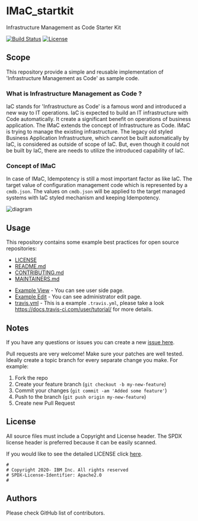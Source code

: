 <!-- This should be the location of the title of the repository, normally the short name -->
# IMaC_startkit
Infrastructure Management as Code Starter Kit

<!-- Build Status, is a great thing to have at the top of your repository, it shows that you take your CI/CD as first class citizens -->
[![Build Status](https://travis-ci.org/IBM/IMaC-startkit.svg?branch=master)](https://travis-ci.org/IBM/IMaC-startkit)
[![License](https://img.shields.io/badge/license-Apache%202.0-blue.svg)](https://opensource.org/licenses/Apache-2.0)

<!-- Not always needed, but a scope helps the user understand in a short sentance like below, why this repo exists -->
## Scope

This repository provide a simple and reusable implementation of 'Infrastructure Management as Code' as sample code.

### What is Infrastructure Management as Code ?

IaC stands for 'Infrastructure as Code' is a famous word and introduced a new way to IT operations. IaC is expected to build an IT infrastructure with Code automatically. It create a significant benefit on operations of business application. The IMaC extends the concept of Infrastructure as Code. IMaC is trying to manage the existing infrastructure. The legacy old styled Business Application Infrastructure, which cannot be built automatically by IaC, is considered as outside of scope of IaC. But, even though it could not be built by IaC, there are needs to utilize the introduced capability of IaC.

### Concept of IMaC

In case of IMaC, Idempotency is still a most important factor as like IaC. The target value of configuration management code which is represented by a `cmdb.json`. The values on `cmdb.json` will be applied to the target managed systems with IaC styled mechanism and keeping Idempotency.

![diagram](https://ibm.github.io/IMaC-startkit/IMaC_concept.png)

<!-- A more detailed Usage or detailed explaination of the repository here -->
## Usage

This repository contains some example best practices for open source repositories:

* [LICENSE](LICENSE)
* [README.md](README.md)
* [CONTRIBUTING.md](CONTRIBUTING.md)
* [MAINTAINERS.md](MAINTAINERS.md)
<!-- A Changelog allows you to track major changes and things that happen, https://github.com/github-changelog-generator/github-changelog-generator can help automate the process -->


<!-- The following are OPTIONAL, but strongly suggested to have in your repository. -->
* [Example View](https://ibm.github.io/IMaC-startkit/table.html) - You can see user side page.
* [Example Edit](https://ibm.github.io/IMaC-startkit/edit.html) - You can see administrator edit page.
* [travis.yml](.travis.yml) - This is a example `.travis.yml`, please take a look https://docs.travis-ci.com/user/tutorial/ for more details.


<!-- A notes section is useful for anything that isn't covered in the Usage or Scope. Like what we have below. -->
## Notes

<!-- Questions can be useful but optional, this gives you a place to say, "This is how to contact this project maintainers or create PRs -->
If you have any questions or issues you can create a new [issue here][issues].

Pull requests are very welcome! Make sure your patches are well tested.
Ideally create a topic branch for every separate change you make. For
example:

1. Fork the repo
2. Create your feature branch (`git checkout -b my-new-feature`)
3. Commit your changes (`git commit -am 'Added some feature'`)
4. Push to the branch (`git push origin my-new-feature`)
5. Create new Pull Request

## License

All source files must include a Copyright and License header. The SPDX license header is 
preferred because it can be easily scanned.

If you would like to see the detailed LICENSE click [here](LICENSE).

```text
#
# Copyright 2020- IBM Inc. All rights reserved
# SPDX-License-Identifier: Apache2.0
#
```
## Authors

Please check GitHub list of contributors.

[issues]: https://github.com/IBM/repo-template/issues/new

